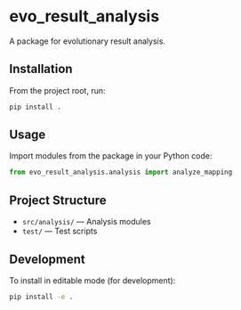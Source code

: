 # evo_result_analysis

A package for evolutionary result analysis.

## Installation

From the project root, run:

```bash
pip install .
```

## Usage

Import modules from the package in your Python code:

```python
from evo_result_analysis.analysis import analyze_mapping
```

## Project Structure

- `src/analysis/` — Analysis modules
- `test/` — Test scripts

## Development

To install in editable mode (for development):

```bash
pip install -e .
```

